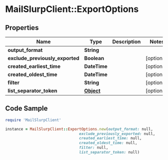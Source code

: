 # MailSlurpClient::ExportOptions

## Properties

Name | Type | Description | Notes
------------ | ------------- | ------------- | -------------
**output_format** | **String** |  | 
**exclude_previously_exported** | **Boolean** |  | [optional] 
**created_earliest_time** | **DateTime** |  | [optional] 
**created_oldest_time** | **DateTime** |  | [optional] 
**filter** | **String** |  | [optional] 
**list_separator_token** | [**Object**]() |  | [optional] 

## Code Sample

```ruby
require 'MailSlurpClient'

instance = MailSlurpClient::ExportOptions.new(output_format: null,
                                 exclude_previously_exported: null,
                                 created_earliest_time: null,
                                 created_oldest_time: null,
                                 filter: null,
                                 list_separator_token: null)
```


